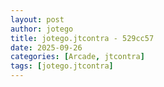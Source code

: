 ```yaml
---
layout: post
author: jotego
title: jotego.jtcontra - 529cc57
date: 2025-09-26
categories: [Arcade, jtcontra]
tags: [jotego.jtcontra]
---
```


